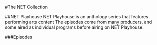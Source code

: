 #The NET Collection

##NET Playhouse
NET Playhouse is an anthology series that features performing arts content  The episodes come from many producers, and some aired as individual programs before airing on NET Playhouse.

###Episodes
